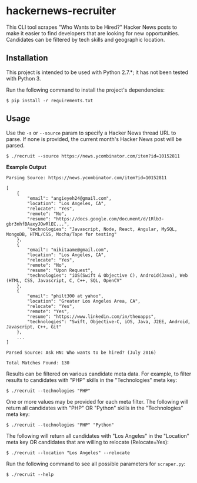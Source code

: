 # hackernews-recruiter
This CLI tool scrapes "Who Wants to be Hired?" Hacker News posts to make it easier to find developers that are looking for new opportunities. Candidates can be filtered by tech skills and geographic location.

## Installation

This project is intended to be used with Python 2.7.*; it has not been tested with Python 3.

Run the following command to install the project's dependencies:

	$ pip install -r requirements.txt


## Usage

Use the `-s` or `--source` param to specify a Hacker News thread URL to parse.
If none is provided, the current month's Hacker News post will be parsed.

	$ ./recruit --source https://news.ycombinator.com/item?id=10152811

**Example Output**
```
Parsing Source: https://news.ycombinator.com/item?id=10152811

[
    {
        "email": "angieyeh24@gmail.com",
        "location": "Los Angeles, CA",
        "relocate": "Yes",
        "remote": "No",
        "resume": "https://docs.google.com/document/d/1Rlb3-gbr3nhfBAaxyJOwRlEC...",
        "technologies": "Javascript, Node, React, Angular, MySQL, MongoDB, HTML/CSS, Mocha/Tape for testing"
    },
    {
        "email": "nikitaame@gmail.com",
        "location": "Los Angeles, CA",
        "relocate": "Yes",
        "remote": "No",
        "resume": "Upon Request",
        "technologies": "iOS(Swift & Objective C), Android(Java), Web (HTML, CSS, Javascript, C, C++, SQL, OpenCV"
    },
    {
        "email": "philt300 at yahoo",
        "location": "Greater Los Angeles Area, CA",
        "relocate": "Yes",
        "remote": "Yes",
        "resume": "https://www.linkedin.com/in/theoapps",
        "technologies": "Swift, Objective-C, iOS, Java, J2EE, Android, Javascript, C++, Git"
    },
    ...
]

Parsed Source: Ask HN: Who wants to be hired? (July 2016)

Total Matches Found: 130
```


Results can be filtered on various candidate meta data. For example, to filter results to candidates with "PHP" skills in the "Technologies" meta key:

	$ ./recruit --technologies "PHP"


One or more values may be provided for each meta filter. The following will return all candidates with "PHP" OR "Python" skills in the "Technologies" meta key:

	$ ./recruit --technologies "PHP" "Python"


The following will return all candidates with "Los Angeles" in the "Location" meta key OR candidates that are willing to relocate (Relocate=Yes):

	$ ./recruit --location "Los Angeles" --relocate


Run the following command to see all possible parameters for `scraper.py`:

	$ ./recruit --help
